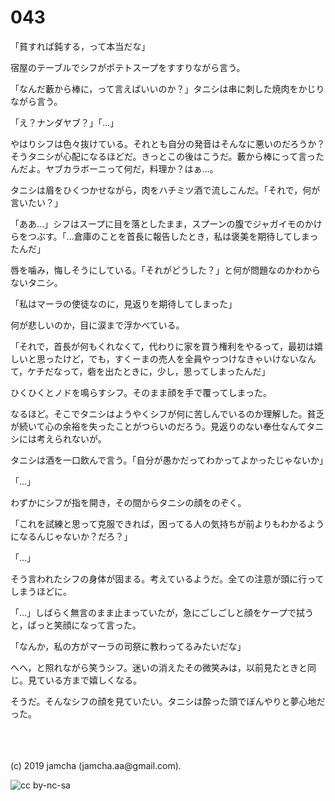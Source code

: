 

# 043

「貧すれば鈍する，って本当だな」

宿屋のテーブルでシフがポテトスープをすすりながら言う。

「なんだ藪から棒に，って言えばいいのか？」タニシは串に刺した焼肉をかじりながら言う。

「え？ナンダヤブ？」「…」

やはりシフは色々抜けている。それとも自分の発音はそんなに悪いのだろうか？そうタニシが心配になるほどだ。きっとこの後はこうだ。藪から棒にって言ったんだよ。ヤブカラボーニって何だ，料理か？はぁ…。

タニシは眉をひくつかせながら，肉をハチミツ酒で流しこんだ。「それで，何が言いたい？」

「ああ…」シフはスープに目を落としたまま，スプーンの腹でジャガイモのかけらをつぶす。「…倉庫のことを首長に報告したとき，私は褒美を期待してしまったんだ」

唇を噛み，悔しそうにしている。「それがどうした？」と何が問題なのかわからないタニシ。

「私はマーラの使徒なのに，見返りを期待してしまった」

何が悲しいのか，目に涙まで浮かべている。

「それで，首長が何もくれなくて，代わりに家を買う権利をやるって，最初は嬉しいと思ったけど，でも，すくーまの売人を全員やっつけなきゃいけないなんて，ケチだなって，砦を出たときに，少し，思ってしまったんだ」

ひくひくとノドを鳴らすシフ。そのまま顔を手で覆ってしまった。

なるほど。そこでタニシはようやくシフが何に苦しんでいるのか理解した。貧乏が続いて心の余裕を失ったことがつらいのだろう。見返りのない奉仕なんてタニシには考えられないが。

タニシは酒を一口飲んで言う。「自分が愚かだってわかってよかったじゃないか」

「…」

わずかにシフが指を開き，その間からタニシの顔をのぞく。

「これを試練と思って克服できれば，困ってる人の気持ちが前よりもわかるようになるんじゃないか？だろ？」

「…」

そう言われたシフの身体が固まる。考えているようだ。全ての注意が頭に行ってしまうほどに。

「…」しばらく無言のまま止まっていたが，急にごしごしと顔をケープで拭うと，ぱっと笑顔になって言った。

「なんか，私の方がマーラの司祭に教わってるみたいだな」

へへ，と照れながら笑うシフ。迷いの消えたその微笑みは，以前見たときと同じ。見ている方まで嬉しくなる。

そうだ。そんなシフの顔を見ていたい。タニシは酔った頭でぼんやりと夢心地だった。

<br>

<br>
<br>
(c) 2019 jamcha (jamcha.aa@gmail.com).

![cc by-nc-sa](https://i.creativecommons.org/l/by-nc-sa/4.0/88x31.png)


